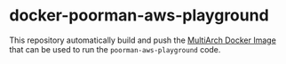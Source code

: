 # docker-poorman-aws-playground

This repository automatically build and push the [MultiArch Docker Image](https://hub.docker.com/r/lesposito87/poorman-aws-playground) that can be used to run the `poorman-aws-playground` code.
